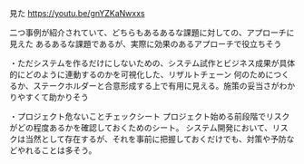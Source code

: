見た
https://youtu.be/gnYZKaNwxxs

二つ事例が紹介されていて、どちらもあるあるな課題に対しての、アプローチに見えた
あるあるな課題であるが、実際に効果のあるアプローチで役立ちそう

・ただシステムを作るだけにしないための、システム試作とビジネス成果が具体的にどのように連動するのかを可視化した、リザルトチェーン
何のためにつくるか、ステークホルダーと合意形成する上で有用に見える。施策の妥当さがわかりやすくて助かりそう

・プロジェクト危ないことチェックシート
プロジェクト始める前段階でリスクがどの程度あるかを確認しておくためのシート。
システム開発において、リスクは当然として存在するが、それを事前に把握しておくだけでも、対策や予防などやれることは多そう。
